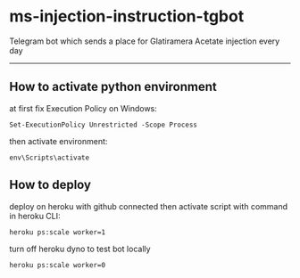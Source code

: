 # ms-injection-instruction-tgbot
Telegram bot which sends a place for Glatiramera Acetate injection every day

---
## How to activate python environment

at first fix Execution Policy on Windows: 
```
Set-ExecutionPolicy Unrestricted -Scope Process
```

then activate environment:
```
env\Scripts\activate
```

## How to deploy

deploy on heroku with github connected
then activate script with command in heroku CLI:
```
heroku ps:scale worker=1
```
turn off heroku dyno to test bot locally
```
heroku ps:scale worker=0
```
